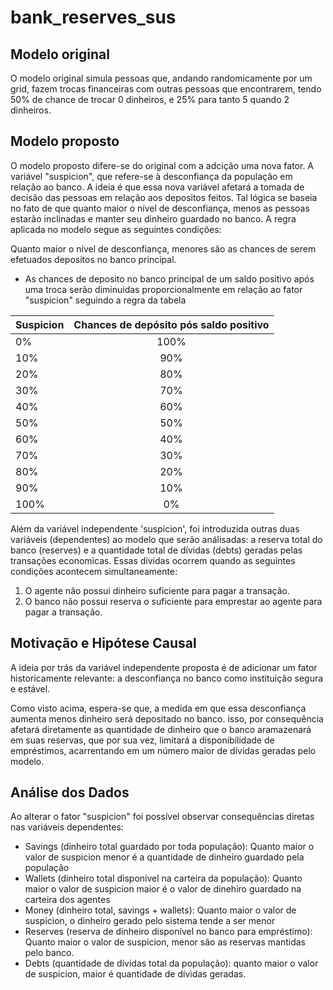 # bank_reserves_sus

## Modelo original

O modelo original simula pessoas que, andando randomicamente por um grid, fazem trocas financeiras com outras pessoas que encontrarem, tendo 50% de chance de trocar 0 dinheiros, e 25% para tanto 5 quando 2 dinheiros.

## Modelo proposto

O modelo proposto difere-se do original com a adcição uma nova fator. A variável "suspicion", que refere-se à desconfiança da população em relação ao banco. A ideia é que essa nova variável afetará a tomada de decisão das pessoas em relação aos depositos feitos. Tal lógica se baseia no fato de que quanto maior o nível de desconfiança, menos as pessoas estarão inclinadas e manter seu dinheiro guardado no banco. A regra aplicada no modelo segue as seguintes condições:

Quanto maior o nível de desconfiança, menores são as chances de serem efetuados depositos no banco principal.

- As chances de deposito no banco principal de um saldo positivo após uma troca serão diminuidas proporcionalmente em relação ao fator "suspicion" seguindo a regra da tabela

| Suspicion | Chances de depósito pós saldo positivo |
| --------- | :------------------------------------: |
| 0%        |                  100%                  |
| 10%       |                  90%                   |
| 20%       |                  80%                   |
| 30%       |                  70%                   |
| 40%       |                  60%                   |
| 50%       |                  50%                   |
| 60%       |                  40%                   |
| 70%       |                  30%                   |
| 80%       |                  20%                   |
| 90%       |                  10%                   |
| 100%      |                   0%                   |

Além da variável independente 'suspicion', foi introduzida outras duas variáveis (dependentes) ao modelo que serão análisadas: a reserva total do banco (reserves) e a quantidade total de dívidas (debts) geradas pelas transações economicas. Essas dívidas ocorrem quando as seguintes condições acontecem simultaneamente:

1.  O agente não possui dinheiro suficiente para pagar a transação.
2.  O banco não possui reserva o suficiente para emprestar ao agente para pagar a transação.

## Motivação e Hipótese Causal

A ideia por trás da variável independente proposta é de adicionar um fator historicamente relevante: a desconfiança no banco como instituição segura e estável.

Como visto acima, espera-se que, a medida em que essa desconfiança aumenta menos dinheiro será depositado no banco. isso, por consequência afetará diretamente as quantidade de dinheiro que o banco aramazenará em suas reservas, que por sua vez, limitará a disponibilidade de empréstimos, acarrentando em um número maior de dívidas geradas pelo modelo.

## Análise dos Dados

Ao alterar o fator "suspicion" foi possível observar consequências diretas nas variáveis dependentes:

- Savings (dinheiro total guardado por toda população): Quanto maior o valor de suspicion menor é a quantidade de dinheiro guardado pela população
- Wallets (dinheiro total disponível na carteira da população): Quanto maior o valor de suspicion maior é o valor de dinehiro guardado na carteira dos agentes
- Money (dinheiro total, savings + wallets): Quanto maior o valor de suspicion, o dinheiro gerado pelo sistema tende a ser menor
- Reserves (reserva de dinheiro disponível no banco para empréstimo): Quanto maior o valor de suspicion, menor são as reservas mantidas pelo banco.
- Debts (quantidade de dívidas total da população): quanto maior o valor de suspicion, maior é quantidade de dívidas geradas.
